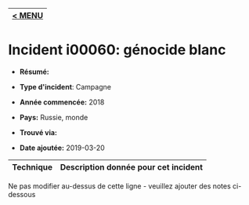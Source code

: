 |[< MENU](../README.md)|
|---|
# Incident i00060: génocide blanc

* **Résumé:**

* **Type d'incident**: Campagne

* **Année commencée:** 2018

* **Pays:** Russie, monde

* **Trouvé via:**

* **Date ajoutée:** 2019-03-20
 

|Technique |Description donnée pour cet incident |
|--------- |------------------------- |


Ne pas modifier au-dessus de cette ligne - veuillez ajouter des notes ci-dessous